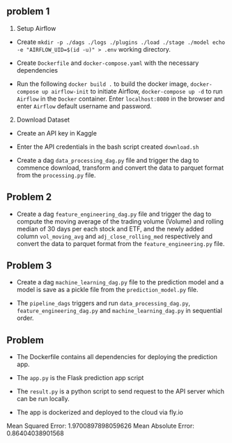 ## problem 1
1. Setup Airflow 

* Create `mkdir -p ./dags ./logs ./plugins ./load ./stage ./model echo -e "AIRFLOW_UID=$(id -u)" > .env` working directory.

* Create `Dockerfile` and `docker-compose.yaml` with the necessary dependencies

* Run the following `docker build .` to build the docker image, `docker-compose up airflow-init` to initiate Airflow,
`docker-compose up -d` to run `Airflow` in the `Docker` container. Enter `localhost:8080` in the browser and enter `Airflow` default username and password.

2. Download Dataset
* Create an API key in Kaggle 

* Enter the API credentials in the bash script created `download.sh`

* Create a dag `data_processing_dag.py` file and trigger the dag to commence download, transform and convert the data to parquet format from the `processing.py` file. 

## Problem 2
* Create a dag `feature_engineering_dag.py` file and trigger the dag to compute the moving average of the trading volume (Volume) and rolling median of 30 days per each stock and ETF, and the newly added column `vol_moving_avg` and `adj_close_rolling_med` respectively and convert the data to parquet format from the `feature_engineering.py` file. 

## Problem 3
* Create a dag `machine_learning_dag.py` file to the prediction model and a model is save as a pickle file from the `prediction_model.py` file. 

* The `pipeline_dags` triggers and run `data_processing_dag.py`, `feature_engineering_dag.py` and `machine_learning_dag.py` in sequential order.

## Problem
* The Dockerfile contains all dependencies for deploying the prediction app.

* The `app.py` is the Flask prediction app script

* The `result.py` is a python script to send request to the API server which can be run locally.

* The app is dockerized and deployed to the cloud via fly.io


Mean Squared Error: 1.9700897898059626
Mean Absolute Error: 0.86404038901568


